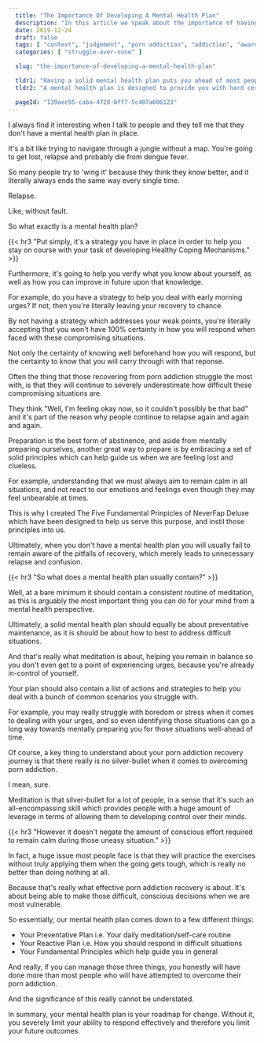 ```yaml
---
  title: "The Importance Of Developing A Mental Health Plan"
  description: "In this article we speak about the importance of having a solid mental health plan in place and how this can assist you with your recovery."
  date: 2019-12-24
  draft: false
  tags: [ "context", "judgement", "porn addiction", "addiction", "awareness", "awareness exercises", "perspective", "nofap", "neverfap", "neverfap deluxe" ]
  categories: [ "struggle-over-none" ]

  slug: "the-importance-of-developing-a-mental-health-plan"

  tldr1: "Having a solid mental health plan puts you ahead of most people."
  tldr2: "A mental health plan is designed to provide you with hard certainty."

  pageId: "139aec95-caba-4728-bff7-5c407a606123"
---
```



<!-- Nearly finished. -->

I always find it interesting when I talk to people and they tell me that they don't have a mental health plan in place.

It's a bit like trying to navigate through a jungle without a map. You're going to get lost, relapse and probably die from dengue fever.

So many people try to 'wing it' because they think they know better, and it literally always ends the same way every single time.

Relapse.

Like, without fault.

So what exactly is a mental health plan?


{{< hr3 "Put simply, it's a strategy you have in place in order to help you stay on course with your task of developing Healthy Coping Mechanisms." >}}


Furthermore, it's going to help you verify what you know about yourself, as well as how you can improve in future upon that knowledge.

For example, do you have a strategy to help you deal with early morning urges? If not, then you're literally leaving your recovery to chance.

By not having a strategy which addresses your weak points, you're literally accepting that you won't have 100% certainty in how you will respond when faced with these compromising situations.

Not only the certainty of knowing well beforehand how you will respond, but the certainty to know that you will carry through with that reponse.

Often the thing that those recovering from porn addiction struggle the most with, is that they will continue to severely underestimate how difficult these compromising situations are.

They think "Well, I'm feeling okay now, so it couldn't possibly be that bad" and it's part of the reason why people continue to relapse again and again and again.

Preparation is the best form of abstinence, and aside from mentally preparing ourselves, another great way to prepare is by embracing a set of solid principles which can help guide us when we are feeling lost and clueless. 

For example, understanding that we must always aim to remain calm in all situations, and not react to our emotions and feelings even though they may feel unbearable at times.

This is why I created The Five Fundamental Prinpicles of NeverFap Deluxe which have been designed to help us serve this purpose, and instil those principles into us.

Ultimately, when you don't have a mental health plan you will usually fail to remain aware of the pitfalls of recovery, which merely leads to unnecessary relapse and confusion. 


{{< hr3 "So what does a mental health plan usually contain?" >}}


Well, at a bare minimum it should contain a consistent routine of meditation, as this is arguably the most important thing you can do for your mind from a mental health perspective.

Ultimately, a solid mental health plan should equally be about preventative maintenance, as it is should be about how to best to address difficult situations.

And that's really what meditation is about, helping you remain in balance so you don't even get to a point of experiencing urges, because you're already in-control of yourself.

Your plan should also contain a list of actions and strategies to help you deal with a bunch of common scenarios you struggle with.

For example, you may really struggle with boredom or stress when it comes to dealing with your urges, and so even identifying those situations can go a long way towards mentally preparing you for those situations well-ahead of time.

Of course, a key thing to understand about your porn addiction recovery journey is that there really is no silver-bullet when it comes to overcoming porn addiction.

I mean, sure.

Meditation is that silver-bullet for a lot of people, in a sense that it's such an all-encompassing skill which provides people with a huge amount of leverage in terms of allowing them to developing control over their minds. 


{{< hr3 "However it doesn't negate the amount of conscious effort required to remain calm during those uneasy situation." >}}


In fact, a huge issue most people face is that they will practice the exercises without truly applying them when the going gets tough, which is really no better than doing nothing at all.

Because that's really what effective porn addiction recovery is about. It's about being able to make those difficult, conscious decisions when we are most vulnerable.

So essentially, our mental health plan comes down to a few different things:


- Your Preventative Plan i.e. Your daily meditation/self-care routine
- Your Reactive Plan i.e. How you should respond in difficult situations
- Your Fundamental Principles which help guide you in general


And really, if you can manage those three things, you honestly will have done more than most people who will have attempted to overcome their porn addiction. 

And the significance of this really cannot be understated.

In summary, your mental health plan is your roadmap for change. Without it, you severely limit your ability to respond effectively and therefore you limit your future outcomes.

